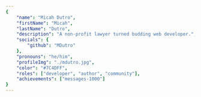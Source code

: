 ```yaml
---
{
	"name": "Micah Dutro",
	"firstName": "Micah",
	"lastName": "Dutro",
	"description": "A non-profit lawyer turned budding web developer.",
	"socials": {
		"github": "MDutro"
	},
	"pronouns": "he/him",
	"profileImg": "./mdutro.jpg",
	"color": "#7C4DFF",
	"roles": ["developer", "author", "community"],
	"achievements": ["messages-1000"]
}
---
```

